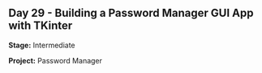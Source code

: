 ## Day 29 - Building a Password Manager GUI App with TKinter

**Stage:** Intermediate

**Project:** Password Manager